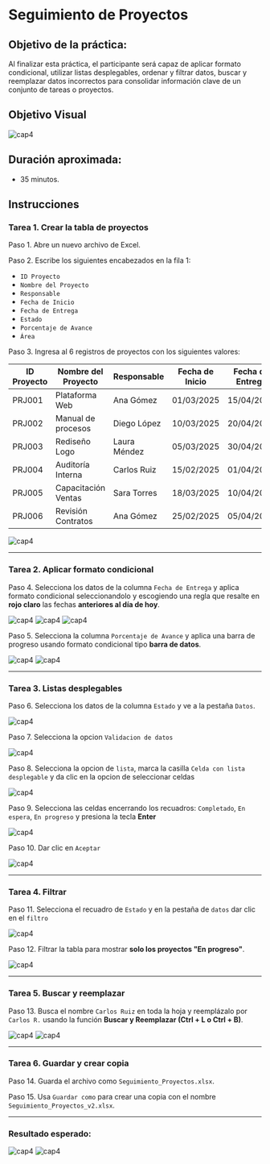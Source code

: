 # Seguimiento de Proyectos

## Objetivo de la práctica:

Al finalizar esta práctica, el participante será capaz de aplicar formato condicional, utilizar listas desplegables, ordenar y filtrar datos, buscar y reemplazar datos incorrectos para consolidar información clave de un conjunto de tareas o proyectos.

## Objetivo Visual

![cap4](..\images\cap4_obj.png)

## Duración aproximada:
- 35 minutos.

## Instrucciones

### Tarea 1. **Crear la tabla de proyectos**

Paso 1. Abre un nuevo archivo de Excel.

Paso 2. Escribe los siguientes encabezados en la fila 1:

- `ID Proyecto`
- `Nombre del Proyecto`
- `Responsable`
- `Fecha de Inicio`
- `Fecha de Entrega`
- `Estado`
- `Porcentaje de Avance`
- `Área`

Paso 3. Ingresa al 6 registros de proyectos con los siguientes valores:

| ID Proyecto | Nombre del Proyecto | Responsable  | Fecha de Inicio | Fecha de Entrega | Estado       | Porcentaje de Avance | Área         |
|-------------|----------------------|--------------|------------------|------------------|---------------|-----------------------|--------------|
| PRJ001      | Plataforma Web       | Ana Gómez    | 01/03/2025       | 15/04/2025       | En progreso   | 65%                   | TI           |
| PRJ002      | Manual de procesos   | Diego López  | 10/03/2025       | 20/04/2025       | Completado    | 100%                  | Operaciones  |
| PRJ003      | Rediseño Logo        | Laura Méndez | 05/03/2025       | 30/04/2025       | En espera     | 20%                   | Marketing    |
| PRJ004      | Auditoría Interna    | Carlos Ruiz  | 15/02/2025       | 01/04/2025       | En progreso   | 90%                   | Finanzas     |
| PRJ005      | Capacitación Ventas  | Sara Torres  | 18/03/2025       | 10/04/2025       | En progreso   | 70%                   | Comercial    |
| PRJ006      | Revisión Contratos   | Ana Gómez    | 25/02/2025       | 05/04/2025       | Completado    | 100%                  | Legal        |

![cap4](..\images\cap4_1.png)

---

### Tarea 2. **Aplicar formato condicional**

Paso 4. Selecciona los datos de la columna `Fecha de Entrega` y aplica formato condicional seleccionandolo y escogiendo una regla que resalte en **rojo claro** las fechas **anteriores al día de hoy**.

![cap4](..\images\cap4_2.png)
![cap4](..\images\cap4_3.png)
![cap4](..\images\cap4_4.png)


Paso 5. Selecciona la columna `Porcentaje de Avance` y aplica una barra de progreso usando formato condicional tipo **barra de datos**.

![cap4](..\images\cap4_5.png)
![cap4](..\images\cap4_6.png)

---

### Tarea 3. **Listas desplegables**

Paso 6. Selecciona los datos de la columna `Estado` y ve a la pestaña `Datos`.

![cap4](..\images\cap4_7.png)

Paso 7. Selecciona la opcion `Validacion de datos`

![cap4](..\images\cap4_8.png)

Paso 8. Selecciona la opcion de `lista`, marca la casilla `Celda con lista desplegable` y da clic en la opcion de seleccionar celdas

![cap4](..\images\cap4_9.png)

Paso 9. Selecciona las celdas encerrando los recuadros: `Completado`, `En espera`, `En progreso` y presiona la tecla **Enter**

![cap4](..\images\cap4_10.png)

Paso 10. Dar clic en `Aceptar`

![cap4](..\images\cap4_11.png)

---

### Tarea 4. **Filtrar**

Paso 11. Selecciona el recuadro de `Estado` y en la pestaña de `datos` dar clic en el `filtro`

![cap4](..\images\cap4_12.png)

Paso 12. Filtrar la tabla para mostrar **solo los proyectos "En progreso"**.

![cap4](..\images\cap4_13.png)

---

### Tarea 5. **Buscar y reemplazar**

Paso 13. Busca el nombre `Carlos Ruiz` en toda la hoja y reemplázalo por `Carlos R.` usando la función **Buscar y Reemplazar (Ctrl + L o Ctrl + B)**.

![cap4](..\images\cap4_14.png)
![cap4](..\images\cap4_15.png)

---

### Tarea 6. **Guardar y crear copia**

Paso 14. Guarda el archivo como `Seguimiento_Proyectos.xlsx`.

Paso 15. Usa `Guardar como` para crear una copia con el nombre `Seguimiento_Proyectos_v2.xlsx`.

---

### Resultado esperado:

![cap4](..\images\cap4_resultado.png)
![cap4](..\images\cap4_resultado_2.png)
